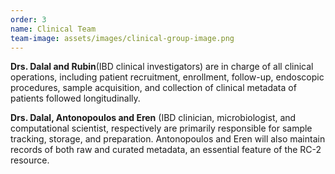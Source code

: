 ```yaml
---
order: 3
name: Clinical Team
team-image: assets/images/clinical-group-image.png
---
```


**Drs. Dalal and Rubin**(IBD clinical investigators) are in charge of all clinical operations, including patient recruitment, enrollment, follow-up, endoscopic procedures, sample acquisition, and collection of clinical metadata of patients followed longitudinally. 

**Drs. Dalal, Antonopoulos and Eren** (IBD clinician, microbiologist, and computational scientist, respectively are primarily responsible for sample tracking, storage, and preparation. Antonopoulos and Eren will also maintain records of both raw and curated metadata, an essential feature of the RC-2 resource.

